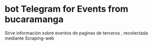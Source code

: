 # bot Telegram for Events from bucaramanga

Sirve información sobre eventos de paginas de terceros , recolectada mediante
Scraping-web
